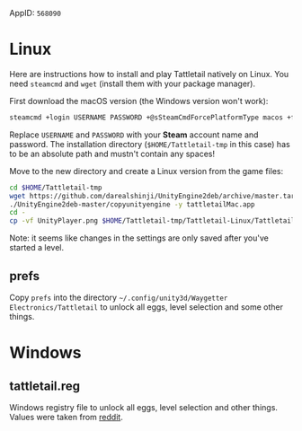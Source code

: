 AppID: `568090`

Linux
=====

Here are instructions how to install and play Tattletail natively on Linux.
You need `steamcmd` and `wget` (install them with your package manager).

First download the macOS version (the Windows version won't work):
``` sh
steamcmd +login USERNAME PASSWORD +@sSteamCmdForcePlatformType macos +force_install_dir $HOME/Tattletail-tmp +app_update 568090 validate +quit
```
Replace `USERNAME` and `PASSWORD` with your __Steam__ account name and password.
The installation directory (`$HOME/Tattletail-tmp` in this case) has to be an absolute path and mustn't contain any spaces!

Move to the new directory and create a Linux version from the game files:
``` sh
cd $HOME/Tattletail-tmp
wget https://github.com/darealshinji/UnityEngine2deb/archive/master.tar.gz -O- | tar xfz -
./UnityEngine2deb-master/copyunityengine -y tattletailMac.app
cd -
cp -vf UnityPlayer.png $HOME/Tattletail-tmp/Tattletail-Linux/Tattletail_Data/Resources
```

Note: it seems like changes in the settings are only saved after you've started a level.

prefs
-----
Copy `prefs` into the directory `~/.config/unity3d/Waygetter Electronics/Tattletail` to
unlock all eggs, level selection and some other things.


Windows
=======

tattletail.reg
--------------
Windows registry file to unlock all eggs, level selection and other things.
Values were taken from [reddit](https://www.reddit.com/r/Tattletail/comments/5sbk9o/recently_made_a_discovery_on_the_save_game/).

